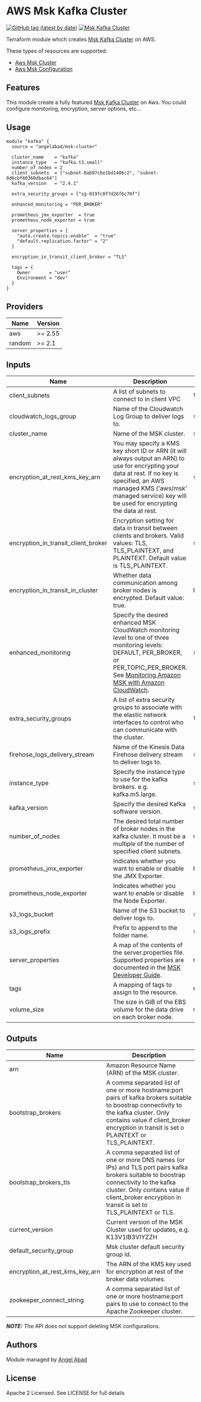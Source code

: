 # AWS Msk Kafka Cluster

[![GitHub tag (latest by date)](https://img.shields.io/github/v/tag/angelabad/terraform-aws-msk-cluster)](https://github.com/angelabad/terraform-aws-msk-cluster/releases)
[![Msk Kafka Cluster](https://circleci.com/gh/angelabad/terraform-aws-msk-cluster.svg?style=shield)](https://app.circleci.com/pipelines/github/angelabad/terraform-aws-msk-cluster)

Terraform module which creates [Msk Kafka Cluster](https://aws.amazon.com/msk/) on AWS.

These types of resources are supported:

* [Aws Msk Cluster](https://www.terraform.io/docs/providers/aws/r/msk_cluster.html)
* [Aws Msk Configuration](https://www.terraform.io/docs/providers/aws/r/msk_configuration.html)

## Features

This module create a fully featured [Msk Kafka Cluster](https://aws.amazon.com/msk/) on Aws. You could configure monitoring, encryption, server
options, etc...

## Usage

```hcl
module "kafka" {
  source = "angelabad/msk-cluster"

  cluster_name    = "kafka"
  instance_type   = "kafka.t3.small"
  number_of_nodes = 2
  client_subnets  = ["subnet-0ab97cbe1bd1406c2", "subnet-0d6cbf60360dbac64"]
  kafka_version   = "2.4.1"

  extra_security_groups = ["sg-019fc0f7d26f6c70f"]

  enhanced_monitoring = "PER_BROKER"

  prometheus_jmx_exporter  = true
  prometheus_node_exporter = true

  server_properties = {
    "auto.create.topics.enable"  = "true"
    "default.replication.factor" = "2"
  }

  encryption_in_transit_client_broker = "TLS"

  tags = {
    Owner       = "user"
    Environment = "dev"
  }
}
```

<!-- BEGINNING OF PRE-COMMIT-TERRAFORM DOCS HOOK -->
## Providers

| Name | Version |
|------|---------|
| aws | >= 2.55 |
| random | >= 2.1 |

## Inputs

| Name | Description | Type | Default | Required |
|------|-------------|------|---------|:-----:|
| client\_subnets | A list of subnets to connect to in client VPC | `list(string)` | n/a | yes |
| cloudwatch\_logs\_group | Name of the Cloudwatch Log Group to deliver logs to. | `string` | `""` | no |
| cluster\_name | Name of the MSK cluster. | `string` | n/a | yes |
| encryption\_at\_rest\_kms\_key\_arn | You may specify a KMS key short ID or ARN (it will always output an ARN) to use for encrypting your data at rest. If no key is specified, an AWS managed KMS ('aws/msk' managed service) key will be used for encrypting the data at rest. | `string` | `""` | no |
| encryption\_in\_transit\_client\_broker | Encryption setting for data in transit between clients and brokers. Valid values: TLS, TLS\_PLAINTEXT, and PLAINTEXT. Default value is TLS\_PLAINTEXT. | `string` | `"TLS_PLAINTEXT"` | no |
| encryption\_in\_transit\_in\_cluster | Whether data communication among broker nodes is encrypted. Default value: true. | `bool` | `true` | no |
| enhanced\_monitoring | Specify the desired enhanced MSK CloudWatch monitoring level to one of three monitoring levels: DEFAULT, PER\_BROKER, or PER\_TOPIC\_PER\_BROKER. See [Monitoring Amazon MSK with Amazon CloudWatch](https://docs.aws.amazon.com/msk/latest/developerguide/monitoring.html). | `string` | `"DEFAULT"` | no |
| extra\_security\_groups | A list of extra security groups to associate with the elastic network interfaces to control who can communicate with the cluster. | `list(string)` | `[]` | no |
| firehose\_logs\_delivery\_stream | Name of the Kinesis Data Firehose delivery stream to deliver logs to. | `string` | `""` | no |
| instance\_type | Specify the instance type to use for the kafka brokers. e.g. kafka.m5.large. | `string` | n/a | yes |
| kafka\_version | Specify the desired Kafka software version. | `string` | n/a | yes |
| number\_of\_nodes | The desired total number of broker nodes in the kafka cluster. It must be a multiple of the number of specified client subnets. | `number` | n/a | yes |
| prometheus\_jmx\_exporter | Indicates whether you want to enable or disable the JMX Exporter. | `bool` | `false` | no |
| prometheus\_node\_exporter | Indicates whether you want to enable or disable the Node Exporter. | `bool` | `false` | no |
| s3\_logs\_bucket | Name of the S3 bucket to deliver logs to. | `string` | `""` | no |
| s3\_logs\_prefix | Prefix to append to the folder name. | `string` | `""` | no |
| server\_properties | A map of the contents of the server.properties file. Supported properties are documented in the [MSK Developer Guide](https://docs.aws.amazon.com/msk/latest/developerguide/msk-configuration-properties.html). | `map(string)` | `{}` | no |
| tags | A mapping of tags to assign to the resource. | `map(string)` | `{}` | no |
| volume\_size | The size in GiB of the EBS volume for the data drive on each broker node. | `number` | `1000` | no |

## Outputs

| Name | Description |
|------|-------------|
| arn | Amazon Resource Name (ARN) of the MSK cluster. |
| bootstrap\_brokers | A comma separated list of one or more hostname:port pairs of kafka brokers suitable to boostrap connectivity to the kafka cluster. Only contains value if client\_broker encryption in transit is set o PLAINTEXT or TLS\_PLAINTEXT. |
| bootstrap\_brokers\_tls | A comma separated list of one or more DNS names (or IPs) and TLS port pairs kafka brokers suitable to boostrap connectivity to the kafka cluster. Only contains value if client\_broker encryption in transit is set to TLS\_PLAINTEXT or TLS. |
| current\_version | Current version of the MSK Cluster used for updates, e.g. K13V1IB3VIYZZH |
| default\_security\_group | Msk cluster default security group id. |
| encryption\_at\_rest\_kms\_key\_arn | The ARN of the KMS key used for encryption at rest of the broker data volumes. |
| zookeeper\_connect\_string | A comma separated list of one or more hostname:port pairs to use to connect to the Apache Zookeeper cluster. |

<!-- END OF PRE-COMMIT-TERRAFORM DOCS HOOK -->

**_NOTE:_**  The API does not support deleting MSK configurations.

## Authors

Module managed by [Angel Abad](https://angelabad.me)

## License

Apache 2 Licensed. See LICENSE for full details
